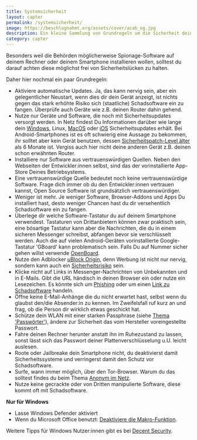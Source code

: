 ```yaml
---
title: Systemsicherheit
layout: capter
permalink: /systemsicherheit/
image: https://beschlagnahmt.org/assets/cover/acab_og.jpg
description: Ein kleine Sammlung von Grundregeln um die Sicherheit deiner Systeme zu erhalten und zu verbessern.
category: capter
---
```

Besonders weil die Behörden möglicherweise Spionage-Software auf deinem Rechner oder deinem Smartphone installieren wollen, solltest du darauf achten diese möglichst frei von Sicherheitslücken zu halten. 

Daher hier nochmal ein paar Grundregeln:
  - Aktiviere automatische Updates. Ja, das kann nervig sein, aber ein gelegentlicher Neustart, wenn dies dir dein Gerät anzeigt, ist nichts gegen das stark erhöhte Risiko sich (staatliche) Schadsoftware ein zu fangen. Überprüfe auch Geräte wie z.B. deinen Router dahin gehend.
  - Nutze nur Geräte und Software, die noch mit Sicherheitsupdates versorgt werden. In Netz findest Du Informationen darüber wie lange dein [Windows](https://support.microsoft.com/de-de/help/13853/windows-lifecycle-fact-sheet), Linux, [MacOS](https://www.apple.com/de/macos/how-to-upgrade/) oder [iOS](https://de.wikipedia.org/wiki/Versionsgeschichte_von_iOS#Aktuelle_Versionen) Sicherheitsupdates erhält. Bei Android-Smartphones ist es oft schwierig eine Aussage zu bekommen, ihr solltet aber kein Gerät benutzen, dessen [Sicherheitspatch-Level älter](https://www.tutonaut.de/android-version-und-sicherheitspatch-level-herausfinden/) als 6 Monate ist. Vergiss auch hier nicht deine anderen Gerät z.B. deinen schon erwähnten Router.
  - Installiere nur Software aus vertrauenswürdigen Quellen. Neben den Webseiten der Entwickler:innen selbst, sind das der vorinstallierte App-Store Deines Betriebsystems.
  - Eine vertrauenswürdige Quelle bedeutet noch keine vertrauenswürdige Software. Frage dich immer ob du den Entwickler:innen vertrauen kannst, Open Source Software ist grundsätzlich vertrauenswürdiger.
  - Weniger ist mehr. Je weniger Software, Browser-Addons und Apps Du installiert hast, desto weniger Chancen hast du dir versehentlich Schadsoftware ein zu fangen.
  - Überlege dir welche Software-Tastatur du auf deinem Smartphone verwendest. Tastaturen von Drittanbietern können zwar praktisch sein, eine bösartige Tastatur kann aber die Nachrichten, die du in einem sicheren Messenger schreibst, abfangen bevor sie verschlüsselt werden. Auch die auf vielen Android-Geräten vorinstallierte Google-Tastatur 'GBoard' kann problematisch sein. Falls Du auf Nummer sicher gehen willst verwende [OpenBoard](https://github.com/dslul/openboard).
  - Nutze den Adblocker [uBlock  Origin](https://github.com/gorhill/uBlock/), denn Werbung ist nicht nur nervig, sondern kann auch ein [Sicherheitsrisiko](https://de.wikipedia.org/wiki/Malvertising) sein.
  - Klicke nicht auf Links in Messenger-Nachrichten von Unbekannten und in E-Mails. Gibt die URL händisch in deinen Browser ein oder nutze ein Lesezeichen. Es könnte sich um [Phishing](phishing) oder um einen [Link zu Schadsoftware](https://www.vice.com/en_us/article/mbm5dp/human-rights-activist-allegedly-targeted-with-nso-malware-says-his-life-is-hellish) handeln.
  - Öffne keine E-Mail-Anhänge die du nicht erwartet hast, selbst wenn du glaubst den/die Absender:in zu kennen. Im Zweifelsfall ruf kurz an und frag, ob die Person dir wirklich etwas geschickt hat.
  - Schütze dein WLAN mit einer starken Passphrase (siehe [Thema 'Passwörter'](/passwort)), ändere zur Sicherheit das vom Hersteller voreingestellte Passwort.
  - Fahre deinen Rechner herunter anstatt ihn im Ruhezustand zu lassen, sonst lässt sich das Passwort deiner Plattenverschlüsselung u.U. leicht auslesen.
  - Roote oder Jailbreake dein Smartphone nicht, du deaktivierst damit Sicherheitssysteme und verringerst damit den Schutz vor Schadsoftware.
  - Surfe, wann immer möglich, über den Tor-Browser. Warum du das solltest findes du beim Thema [Anonym im Netz](/anonym-im-netz).
  - Nutze keine gecrackte oder von Dritten manipulierte Software, diese kommt oft mit Schadsoftware.

__Nur für Windows__

  - Lasse Windows Defender aktiviert 
  - Wenn du Microsoft Office benutzt: [Deaktiviere die Makro-Funktion](https://www.vice.com/en_us/article/mbm5dp/human-rights-activist-allegedly-targeted-with-nso-malware-says-his-life-is-hellish).
  
 Weitere Tipps für Windows Nutzer:innen gibt es bei [Decent Security](https://decentsecurity.com).
